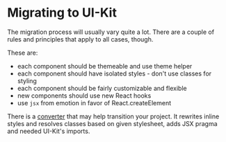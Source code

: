 # Migrating to UI-Kit

The migration process will usually vary quite a lot. There are a couple of rules and principles that apply to all cases, though.

These are:
* each component should be themeable and use theme helper
* each component should have isolated styles - don't use classes for styling
* each component should be fairly customizable and flexible
* new components should use new React hooks
* use `jsx` from emotion in favor of React.createElement

There is a [converter](https://github.com/stoplightio/ui-kit-converter) that may help transition your project.
It rewrites inline styles and resolves classes based on given stylesheet, adds JSX pragma and needed UI-Kit's imports.

